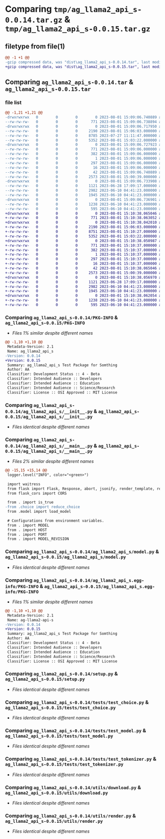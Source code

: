 # Comparing `tmp/ag_llama2_api_s-0.0.14.tar.gz` & `tmp/ag_llama2_api_s-0.0.15.tar.gz`

## filetype from file(1)

```diff
@@ -1 +1 @@
-gzip compressed data, was "dist\ag_llama2_api_s-0.0.14.tar", last modified: Tue Aug  1 15:09:06 2023, max compression
+gzip compressed data, was "dist\ag_llama2_api_s-0.0.15.tar", last modified: Tue Aug  1 15:10:38 2023, max compression
```

## Comparing `ag_llama2_api_s-0.0.14.tar` & `ag_llama2_api_s-0.0.15.tar`

### file list

```diff
@@ -1,21 +1,21 @@
-drwxrwxrwx   0        0        0        0 2023-08-01 15:09:06.740889 ag_llama2_api_s-0.0.14/
--rw-rw-rw-   0        0        0      771 2023-08-01 15:09:06.738894 ag_llama2_api_s-0.0.14/PKG-INFO
-drwxrwxrwx   0        0        0        0 2023-08-01 15:09:06.717950 ag_llama2_api_s-0.0.14/ag_llama2_api_s/
--rw-rw-rw-   0        0        0     2190 2023-08-01 15:06:03.000000 ag_llama2_api_s-0.0.14/ag_llama2_api_s/__init__.py
--rw-rw-rw-   0        0        0     8785 2023-07-27 11:11:47.000000 ag_llama2_api_s-0.0.14/ag_llama2_api_s/__main__.py
--rw-rw-rw-   0        0        0     5352 2023-08-01 15:03:22.000000 ag_llama2_api_s-0.0.14/ag_llama2_api_s/model.py
-drwxrwxrwx   0        0        0        0 2023-08-01 15:09:06.727923 ag_llama2_api_s-0.0.14/ag_llama2_api_s.egg-info/
--rw-rw-rw-   0        0        0      771 2023-08-01 15:09:06.000000 ag_llama2_api_s-0.0.14/ag_llama2_api_s.egg-info/PKG-INFO
--rw-rw-rw-   0        0        0      382 2023-08-01 15:09:06.000000 ag_llama2_api_s-0.0.14/ag_llama2_api_s.egg-info/SOURCES.txt
--rw-rw-rw-   0        0        0        1 2023-08-01 15:09:06.000000 ag_llama2_api_s-0.0.14/ag_llama2_api_s.egg-info/dependency_links.txt
--rw-rw-rw-   0        0        0      297 2023-08-01 15:09:06.000000 ag_llama2_api_s-0.0.14/ag_llama2_api_s.egg-info/requires.txt
--rw-rw-rw-   0        0        0       16 2023-08-01 15:09:06.000000 ag_llama2_api_s-0.0.14/ag_llama2_api_s.egg-info/top_level.txt
--rw-rw-rw-   0        0        0       42 2023-08-01 15:09:06.740889 ag_llama2_api_s-0.0.14/setup.cfg
--rw-rw-rw-   0        0        0     2573 2023-08-01 15:00:39.000000 ag_llama2_api_s-0.0.14/setup.py
-drwxrwxrwx   0        0        0        0 2023-08-01 15:09:06.733908 ag_llama2_api_s-0.0.14/tests/
--rw-rw-rw-   0        0        0     1121 2023-06-28 17:09:17.000000 ag_llama2_api_s-0.0.14/tests/test_choice.py
--rw-rw-rw-   0        0        0     2982 2023-06-10 04:41:23.000000 ag_llama2_api_s-0.0.14/tests/test_model.py
--rw-rw-rw-   0        0        0     1945 2023-06-10 04:41:23.000000 ag_llama2_api_s-0.0.14/tests/test_tokenizer.py
-drwxrwxrwx   0        0        0        0 2023-08-01 15:09:06.736901 ag_llama2_api_s-0.0.14/utils/
--rw-rw-rw-   0        0        0     1238 2023-06-10 04:41:23.000000 ag_llama2_api_s-0.0.14/utils/download.py
--rw-rw-rw-   0        0        0      595 2023-06-10 04:41:23.000000 ag_llama2_api_s-0.0.14/utils/render.py
+drwxrwxrwx   0        0        0        0 2023-08-01 15:10:38.065046 ag_llama2_api_s-0.0.15/
+-rw-rw-rw-   0        0        0      771 2023-08-01 15:10:38.063052 ag_llama2_api_s-0.0.15/PKG-INFO
+drwxrwxrwx   0        0        0        0 2023-08-01 15:10:38.042010 ag_llama2_api_s-0.0.15/ag_llama2_api_s/
+-rw-rw-rw-   0        0        0     2190 2023-08-01 15:06:03.000000 ag_llama2_api_s-0.0.15/ag_llama2_api_s/__init__.py
+-rw-rw-rw-   0        0        0     8751 2023-08-01 15:10:27.000000 ag_llama2_api_s-0.0.15/ag_llama2_api_s/__main__.py
+-rw-rw-rw-   0        0        0     5352 2023-08-01 15:03:22.000000 ag_llama2_api_s-0.0.15/ag_llama2_api_s/model.py
+drwxrwxrwx   0        0        0        0 2023-08-01 15:10:38.050987 ag_llama2_api_s-0.0.15/ag_llama2_api_s.egg-info/
+-rw-rw-rw-   0        0        0      771 2023-08-01 15:10:37.000000 ag_llama2_api_s-0.0.15/ag_llama2_api_s.egg-info/PKG-INFO
+-rw-rw-rw-   0        0        0      382 2023-08-01 15:10:37.000000 ag_llama2_api_s-0.0.15/ag_llama2_api_s.egg-info/SOURCES.txt
+-rw-rw-rw-   0        0        0        1 2023-08-01 15:10:37.000000 ag_llama2_api_s-0.0.15/ag_llama2_api_s.egg-info/dependency_links.txt
+-rw-rw-rw-   0        0        0      297 2023-08-01 15:10:37.000000 ag_llama2_api_s-0.0.15/ag_llama2_api_s.egg-info/requires.txt
+-rw-rw-rw-   0        0        0       16 2023-08-01 15:10:37.000000 ag_llama2_api_s-0.0.15/ag_llama2_api_s.egg-info/top_level.txt
+-rw-rw-rw-   0        0        0       42 2023-08-01 15:10:38.065046 ag_llama2_api_s-0.0.15/setup.cfg
+-rw-rw-rw-   0        0        0     2573 2023-08-01 15:00:39.000000 ag_llama2_api_s-0.0.15/setup.py
+drwxrwxrwx   0        0        0        0 2023-08-01 15:10:38.056970 ag_llama2_api_s-0.0.15/tests/
+-rw-rw-rw-   0        0        0     1121 2023-06-28 17:09:17.000000 ag_llama2_api_s-0.0.15/tests/test_choice.py
+-rw-rw-rw-   0        0        0     2982 2023-06-10 04:41:23.000000 ag_llama2_api_s-0.0.15/tests/test_model.py
+-rw-rw-rw-   0        0        0     1945 2023-06-10 04:41:23.000000 ag_llama2_api_s-0.0.15/tests/test_tokenizer.py
+drwxrwxrwx   0        0        0        0 2023-08-01 15:10:38.062054 ag_llama2_api_s-0.0.15/utils/
+-rw-rw-rw-   0        0        0     1238 2023-06-10 04:41:23.000000 ag_llama2_api_s-0.0.15/utils/download.py
+-rw-rw-rw-   0        0        0      595 2023-06-10 04:41:23.000000 ag_llama2_api_s-0.0.15/utils/render.py
```

### Comparing `ag_llama2_api_s-0.0.14/PKG-INFO` & `ag_llama2_api_s-0.0.15/PKG-INFO`

 * *Files 1% similar despite different names*

```diff
@@ -1,10 +1,10 @@
 Metadata-Version: 2.1
 Name: ag_llama2_api_s
-Version: 0.0.14
+Version: 0.0.15
 Summary: ag_llama2_api_s Test Package for Somthing
 Author: AA
 Classifier: Development Status :: 4 - Beta
 Classifier: Intended Audience :: Developers
 Classifier: Intended Audience :: Education
 Classifier: Intended Audience :: Science/Research
 Classifier: License :: OSI Approved :: MIT License
```

### Comparing `ag_llama2_api_s-0.0.14/ag_llama2_api_s/__init__.py` & `ag_llama2_api_s-0.0.15/ag_llama2_api_s/__init__.py`

 * *Files identical despite different names*

### Comparing `ag_llama2_api_s-0.0.14/ag_llama2_api_s/__main__.py` & `ag_llama2_api_s-0.0.15/ag_llama2_api_s/__main__.py`

 * *Files 2% similar despite different names*

```diff
@@ -15,15 +15,14 @@
 logger.level("INFO", color="<green>")
 
 import waitress
 from flask import Flask, Response, abort, jsonify, render_template, request
 from flask_cors import CORS
 
 from . import is_true
-from .choice import reduce_choice
 from .model import load_model
 
 # Configurations from environment variables.
 from . import MODEL
 from . import HOST
 from . import PORT
 from . import MODEL_REVISION
```

### Comparing `ag_llama2_api_s-0.0.14/ag_llama2_api_s/model.py` & `ag_llama2_api_s-0.0.15/ag_llama2_api_s/model.py`

 * *Files identical despite different names*

### Comparing `ag_llama2_api_s-0.0.14/ag_llama2_api_s.egg-info/PKG-INFO` & `ag_llama2_api_s-0.0.15/ag_llama2_api_s.egg-info/PKG-INFO`

 * *Files 1% similar despite different names*

```diff
@@ -1,10 +1,10 @@
 Metadata-Version: 2.1
 Name: ag-llama2-api-s
-Version: 0.0.14
+Version: 0.0.15
 Summary: ag_llama2_api_s Test Package for Somthing
 Author: AA
 Classifier: Development Status :: 4 - Beta
 Classifier: Intended Audience :: Developers
 Classifier: Intended Audience :: Education
 Classifier: Intended Audience :: Science/Research
 Classifier: License :: OSI Approved :: MIT License
```

### Comparing `ag_llama2_api_s-0.0.14/setup.py` & `ag_llama2_api_s-0.0.15/setup.py`

 * *Files identical despite different names*

### Comparing `ag_llama2_api_s-0.0.14/tests/test_choice.py` & `ag_llama2_api_s-0.0.15/tests/test_choice.py`

 * *Files identical despite different names*

### Comparing `ag_llama2_api_s-0.0.14/tests/test_model.py` & `ag_llama2_api_s-0.0.15/tests/test_model.py`

 * *Files identical despite different names*

### Comparing `ag_llama2_api_s-0.0.14/tests/test_tokenizer.py` & `ag_llama2_api_s-0.0.15/tests/test_tokenizer.py`

 * *Files identical despite different names*

### Comparing `ag_llama2_api_s-0.0.14/utils/download.py` & `ag_llama2_api_s-0.0.15/utils/download.py`

 * *Files identical despite different names*

### Comparing `ag_llama2_api_s-0.0.14/utils/render.py` & `ag_llama2_api_s-0.0.15/utils/render.py`

 * *Files identical despite different names*

